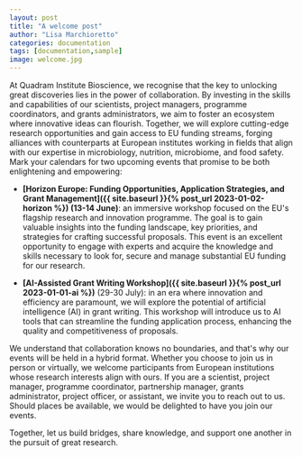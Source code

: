 ```yaml
---
layout: post
title: "A welcome post"
author: "Lisa Marchioretto"
categories: documentation
tags: [documentation,sample]
image: welcome.jpg
---
```


At Quadram Institute Bioscience, we recognise that the key to unlocking great discoveries lies in the power of collaboration. By investing in the skills and capabilities of our scientists, project managers, programme coordinators, and grants administrators, we aim to foster an ecosystem where innovative ideas can flourish. Together, we will explore cutting-edge research opportunities and gain access to EU funding streams, forging alliances with counterparts at European institutes working in fields that align with our expertise in microbiology, nutrition, microbiome, and food safety.
Mark your calendars for two upcoming events that promise to be both enlightening and empowering:

* **[Horizon Europe: Funding Opportunities, Application Strategies, and Grant Management]({{ site.baseurl }}{%  post_url 2023-01-02-horizon %}) (13-14 June)**: an immersive workshop focused on the EU's flagship research and innovation programme. The goal is to gain valuable insights into the funding landscape, key priorities, and strategies for crafting successful proposals. This event is an excellent opportunity to engage with experts and acquire the knowledge and skills necessary to look for, secure and manage substantial EU funding for our research.
   
* **[AI-Assisted Grant Writing Workshop]({{ site.baseurl }}{%  post_url 2023-01-01-ai %})** (29-30 July): in an era where innovation and efficiency are paramount, we will explore the potential of artificial intelligence (AI) in grant writing. This workshop will introduce us to AI tools that can streamline the funding application process, enhancing the quality and competitiveness of proposals. 

We understand that collaboration knows no boundaries, and that's why our events will be held in a hybrid format. Whether you choose to join us in person or virtually, we welcome participants from European institutions whose research interests align with ours. If you are a scientist, project manager, programme coordinator, partnership manager, grants administrator, project officer, or assistant, we invite you to reach out to us. Should places be available, we would be delighted to have you join our events.

Together, let us build bridges, share knowledge, and support one another in the pursuit of great research.